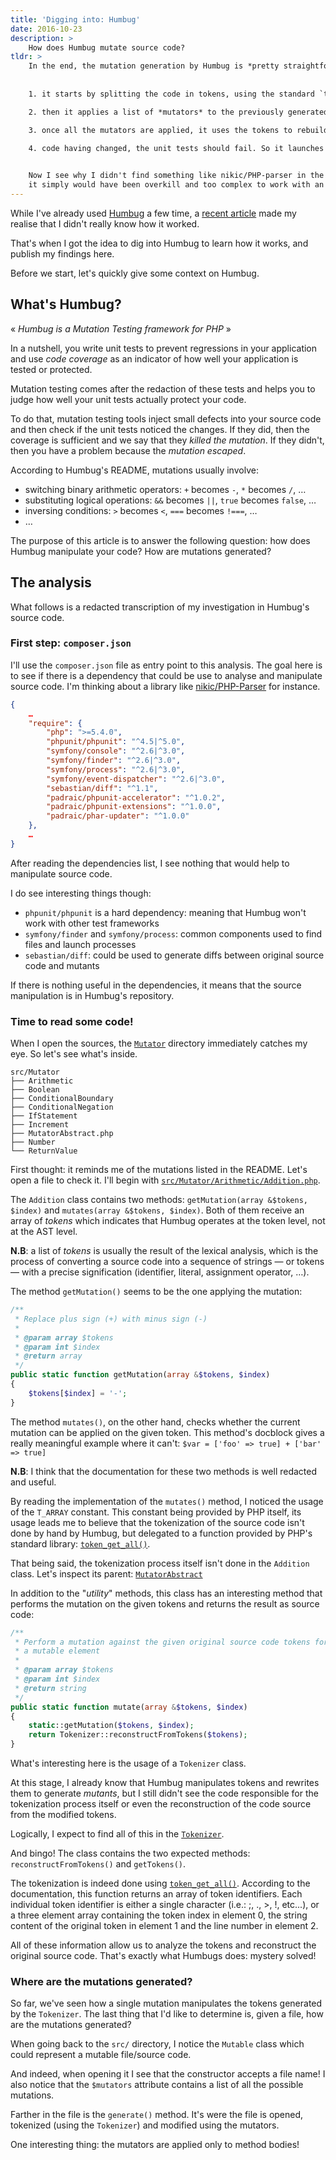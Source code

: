 ```yaml
---
title: 'Digging into: Humbug'
date: 2016-10-23
description: >
    How does Humbug mutate source code?
tldr: >
    In the end, the mutation generation by Humbug is *pretty straightforward*:
    
 
    1. it starts by splitting the code in tokens, using the standard `token_get_all()` function

    2. then it applies a list of *mutators* to the previously generated tokens. A mutator being responsible to alter tokens (ie: replacing a `+` with a `-`)

    3. once all the mutators are applied, it uses the tokens to rebuild the source code.

    4. code having changed, the unit tests should fail. So it launches them and expects failures.
    

    Now I see why I didn't find something like nikic/PHP-parser in the dependencies:
    it simply would have been overkill and too complex to work with an AST.
---
```


While I've already used [Humbug](https://github.com/padraic/humbug) a few time,
a [recent article](http://blog.eleven-labs.com/en/mutation-testing-check-quality-unit-tests/)
made my realise that I didn't really know how it worked.

That's when I got the idea to dig into Humbug to learn how it works, and publish
my findings here.

Before we start, let's quickly give some context on Humbug.

## What's Humbug?

« *Humbug is a Mutation Testing framework for PHP* »

In a nutshell, you write unit tests to prevent regressions in your application
and use *code coverage* as an indicator of how well your application is tested
or protected.

Mutation testing comes after the redaction of these tests and helps you to judge
how well your unit tests actually protect your code.

To do that, mutation testing tools inject small defects into your source code
and then check if the unit tests noticed the changes. If they did, then the
coverage is sufficient and we say that they *killed the mutation*. If they didn't,
then you have a problem because the *mutation escaped*.

According to Humbug's README, mutations usually involve:

* switching binary arithmetic operators: `+` becomes `-`, `*` becomes `/`, …
* substituting logical operations: `&&` becomes `||`, `true` becomes `false`, …
* inversing conditions: `>` becomes `<`, `===` becomes `!===`, …
* …

The purpose of this article is to answer the following question: how does
Humbug manipulate your code? How are mutations generated?

## The analysis

What follows is a redacted transcription of my investigation in Humbug's source
code.


### First step: `composer.json`

I'll use the `composer.json` file as entry point to this analysis. The goal here
is to see if there is a dependency that could be use to analyse and manipulate
source code. I'm thinking about a library like
[nikic/PHP-Parser](https://github.com/nikic/PHP-Parser) for instance.

```json
{
    …
    "require": {
        "php": ">=5.4.0",
        "phpunit/phpunit": "^4.5|^5.0",
        "symfony/console": "^2.6|^3.0",
        "symfony/finder": "^2.6|^3.0",
        "symfony/process": "^2.6|^3.0",
        "symfony/event-dispatcher": "^2.6|^3.0",
        "sebastian/diff": "^1.1",
        "padraic/phpunit-accelerator": "^1.0.2",
        "padraic/phpunit-extensions": "^1.0.0",
        "padraic/phar-updater": "^1.0.0"
    },
    …
}
```

After reading the dependencies list, I see nothing that would help to manipulate
source code.

I do see interesting things though:

* `phpunit/phpunit` is a hard dependency: meaning that Humbug won't work with
  other test frameworks
* `symfony/finder` and `symfony/process`: common components used to find files
  and launch processes
* `sebastian/diff`: could be used to generate diffs between original source code
  and mutants

If there is nothing useful in the dependencies, it means that the source
manipulation is in Humbug's repository.

### Time to read some code!

When I open the sources, the [`Mutator`](https://github.com/padraic/humbug/tree/06b1c059e432dab8c22c36bc8b6e1ffc7e587c07/src/Mutator)
directory immediately catches my eye. So let's see what's inside.

```
src/Mutator
├── Arithmetic
├── Boolean
├── ConditionalBoundary
├── ConditionalNegation
├── IfStatement
├── Increment
├── MutatorAbstract.php
├── Number
└── ReturnValue
```

First thought: it reminds me of the mutations listed in the README. Let's open a
file to check it. I'll begin with [`src/Mutator/Arithmetic/Addition.php`](https://github.com/padraic/humbug/blob/06b1c059e432dab8c22c36bc8b6e1ffc7e587c07/src/Mutator/Arithmetic/Addition.php).

The `Addition` class contains two methods: `getMutation(array &$tokens, $index)`
and `mutates(array &$tokens, $index)`. Both of them receive an array of *tokens*
which indicates that Humbug operates at the token level, not at the AST level.

**N.B**: a list of *tokens* is usually the result of the lexical analysis,
which is the process of converting a source code into a sequence of strings — or
tokens — with a precise signification (identifier, literal, assignment operator,
…).

The method `getMutation()` seems to be the one applying the mutation:

```php
/**
 * Replace plus sign (+) with minus sign (-)
 *
 * @param array $tokens
 * @param int $index
 * @return array
 */
public static function getMutation(array &$tokens, $index)
{
    $tokens[$index] = '-';
}
```

The method `mutates()`, on the other hand, checks whether the current mutation
can be applied on the given token. This method's docblock gives a really
meaningful example where it can't: `$var = ['foo' => true] + ['bar' => true]`

**N.B**: I think that the documentation for these two methods is well redacted
and useful.

By reading the implementation of the `mutates()` method, I noticed the usage of
the `T_ARRAY` constant. This constant being provided by PHP itself, its usage leads
me to believe that the tokenization of the source code isn't done by hand by
Humbug, but delegated to a function provided by PHP's standard library:
[`token_get_all()`](http://php.net/manual/fr/function.token-get-all.php).

That being said, the tokenization process itself isn't done in the `Addition`
class. Let's inspect its parent: [`MutatorAbstract`](https://github.com/padraic/humbug/blob/06b1c059e432dab8c22c36bc8b6e1ffc7e587c07/src/Mutator/MutatorAbstract.php)

In addition to the "*utility*" methods, this class has an interesting method
that performs the mutation on the given tokens and returns the result as source
code:

```php
/**
 * Perform a mutation against the given original source code tokens for
 * a mutable element
 *
 * @param array $tokens
 * @param int $index
 * @return string
 */
public static function mutate(array &$tokens, $index)
{
    static::getMutation($tokens, $index);
    return Tokenizer::reconstructFromTokens($tokens);
}
```

What's interesting here is the usage of a `Tokenizer` class.

At this stage, I already know that Humbug manipulates tokens and rewrites them
to generate *mutants*, but I still didn't see the code responsible for the tokenization
process itself or even the reconstruction of the code source from the modified
tokens.

Logically, I expect to find all of this in the [`Tokenizer`](https://github.com/padraic/humbug/blob/06b1c059e432dab8c22c36bc8b6e1ffc7e587c07/src/Utility/Tokenizer.php).

And bingo! The class contains the two expected methods: `reconstructFromTokens()`
and `getTokens()`.

The tokenization is indeed done using [`token_get_all()`](http://php.net/manual/en/function.token-get-all.php).
According to the documentation, this function returns an array of token identifiers.
Each individual token identifier is either a single character (i.e.: ;, ., >, !, etc...),
or a three element array containing the token index in element 0, the string
content of the original token in element 1 and the line number in element 2.

All of these information allow us to analyze the tokens and reconstruct the
original source code. That's exactly what Humbugs does: mystery solved!

### Where are the mutations generated?

So far, we've seen how a single mutation manipulates the tokens generated by the
`Tokenizer`. The last thing that I'd like to determine is, given a file, how are
the mutations generated?

When going back to the `src/` directory, I notice the `Mutable` class which
could represent a mutable file/source code.

And indeed, when opening it I see that the constructor accepts a file name!
I also notice that the `$mutators` attribute contains a list of all the
possible mutations.

Farther in the file is the `generate()` method. It's were the file is opened,
tokenized (using the `Tokenizer`) and modified using the mutators.

One interesting thing: the mutators are applied only to method bodies!
